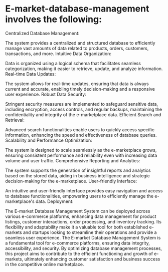# E-market-database-management involves the following:
Centralized Database Management:

The system provides a centralized and structured database to efficiently manage vast amounts of data related to products, orders, customers, transactions, and more.
Intuitive Data Organization:

Data is organized using a logical schema that facilitates seamless categorization, making it easier to retrieve, update, and analyze information.
Real-time Data Updates:

The system allows for real-time updates, ensuring that data is always current and accurate, enabling timely decision-making and a responsive user experience.
Robust Data Security:

Stringent security measures are implemented to safeguard sensitive data, including encryption, access controls, and regular backups, maintaining the confidentiality and integrity of the e-marketplace data.
Efficient Search and Retrieval:

Advanced search functionalities enable users to quickly access specific information, enhancing the speed and effectiveness of database queries.
Scalability and Performance Optimization:

The system is designed to scale seamlessly as the e-marketplace grows, ensuring consistent performance and reliability even with increasing data volume and user traffic.
Comprehensive Reporting and Analytics:

The system supports the generation of insightful reports and analytics based on the stored data, aiding in business intelligence and strategic decision-making for the e-marketplace.
User-friendly Interface:

An intuitive and user-friendly interface provides easy navigation and access to database functionalities, empowering users to efficiently manage the e-marketplace's data.
Deployment:

The E-market Database Management System can be deployed across various e-commerce platforms, enhancing data management for product listings, customer interactions, order processing, and inventory tracking. Its flexibility and adaptability make it a valuable tool for both established e-markets and startups looking to streamline their operations and provide a seamless user experience.
The E-market Database Management System is a fundamental tool for e-commerce platforms, ensuring data integrity, accessibility, and security. By optimizing database management processes, this project aims to contribute to the efficient functioning and growth of e-markets, ultimately enhancing customer satisfaction and business success in the competitive online marketplace.
